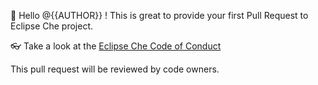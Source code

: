 :tada: Hello @{{AUTHOR}} !
This is great to provide your first Pull Request to Eclipse Che project.

:eyeglasses: Take a look at the [Eclipse Che Code of Conduct](https://github.com/eclipse/che/blob/master/CODE_OF_CONDUCT.md)

This pull request will be reviewed by code owners.
